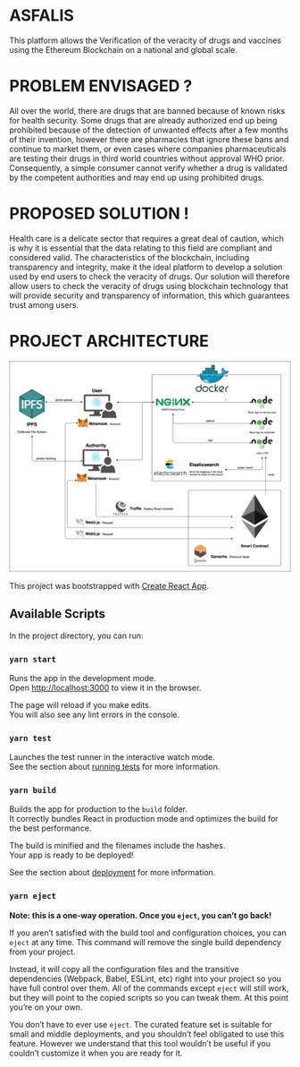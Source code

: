 # ASFALIS
This platform allows the Verification of the veracity of drugs and vaccines using the Ethereum Blockchain on a national and global scale.

# PROBLEM ENVISAGED ?
All over the world, there are drugs that are banned because of known risks for health security.
Some drugs that are already authorized end up being prohibited because of the detection of unwanted effects after a few months of their invention, however there are pharmacies that ignore these bans and continue to market them, or even cases where companies pharmaceuticals are testing their drugs in third world countries without approval WHO prior.
Consequently, a simple consumer cannot verify whether a drug is validated by the competent authorities and may end up using prohibited drugs.

# PROPOSED SOLUTION !
Health care is a delicate sector that requires a great deal of caution, which is why it is essential that the data relating to this field are compliant and considered valid.
The characteristics of the blockchain, including transparency and integrity, make it the ideal platform to develop a solution used by end users to check the veracity of drugs.
Our solution will therefore allow users to check the veracity of drugs using blockchain technology that will provide security and transparency of information, this which guarantees trust among users.

# PROJECT ARCHITECTURE
![Image of Yaktocat](https://github.com/laminebarghouda/ASFALIS/blob/main/project_architecture.png)

This project was bootstrapped with [Create React App](https://github.com/facebook/create-react-app).

## Available Scripts

In the project directory, you can run:

### `yarn start`

Runs the app in the development mode.<br />
Open [http://localhost:3000](http://localhost:3000) to view it in the browser.

The page will reload if you make edits.<br />
You will also see any lint errors in the console.

### `yarn test`

Launches the test runner in the interactive watch mode.<br />
See the section about [running tests](https://facebook.github.io/create-react-app/docs/running-tests) for more information.

### `yarn build`

Builds the app for production to the `build` folder.<br />
It correctly bundles React in production mode and optimizes the build for the best performance.

The build is minified and the filenames include the hashes.<br />
Your app is ready to be deployed!

See the section about [deployment](https://facebook.github.io/create-react-app/docs/deployment) for more information.

### `yarn eject`

**Note: this is a one-way operation. Once you `eject`, you can’t go back!**

If you aren’t satisfied with the build tool and configuration choices, you can `eject` at any time. This command will remove the single build dependency from your project.

Instead, it will copy all the configuration files and the transitive dependencies (Webpack, Babel, ESLint, etc) right into your project so you have full control over them. All of the commands except `eject` will still work, but they will point to the copied scripts so you can tweak them. At this point you’re on your own.

You don’t have to ever use `eject`. The curated feature set is suitable for small and middle deployments, and you shouldn’t feel obligated to use this feature. However we understand that this tool wouldn’t be useful if you couldn’t customize it when you are ready for it.
